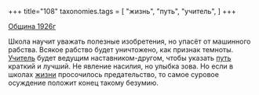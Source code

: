 +++
title="108"
taxonomies.tags = [
 "жизнь",
 "путь",
 "учитель",
]
+++

[Община 1926г](/agni/1926)

Школа научит уважать полезные изобретения, но упасёт от машинного рабства. Всякое рабство будет уничтожено, как признак темноты. [Учитель](/tags/учитель) будет ведущим наставником-другом, чтобы указать [путь](/tags/путь) краткий и лучший. Не явление насилия, но улыбка зова. Но если в школах [жизни](/tags/жизнь) просочилось предательство, то самое суровое осуждение положит конец такому безумию.   


